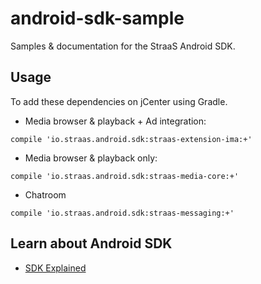 # android-sdk-sample
Samples & documentation for the StraaS Android SDK.

Usage
-----
To add these dependencies on jCenter using Gradle.

- Media browser & playback + Ad integration:
```
compile 'io.straas.android.sdk:straas-extension-ima:+'
```

- Media browser & playback only:
```
compile 'io.straas.android.sdk:straas-media-core:+'
```

- Chatroom
```
compile 'io.straas.android.sdk:straas-messaging:+'
```

Learn about Android SDK
------------------
- [SDK Explained](https://github.com/StraaS/android-sdk-sample/wiki)
